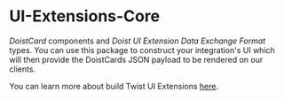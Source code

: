 # UI-Extensions-Core

_DoistCard_ components and _Doist UI Extension Data Exchange Format_ types. You can use this package to construct your integration's UI which will then provide the DoistCards JSON payload to be rendered on our clients.

You can learn more about build Twist UI Extensions [here](https://developer.twist.com/ui-extensions).
